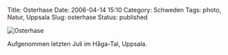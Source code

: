 Title: Osterhase
Date: 2006-04-14 15:10
Category: Schweden
Tags: photo, Natur, Uppsala
Slug: osterhase
Status: published

![Osterhase](/pic/paskhare.jpg)

Aufgenommen letzten Juli im Håga-Tal, Uppsala.


